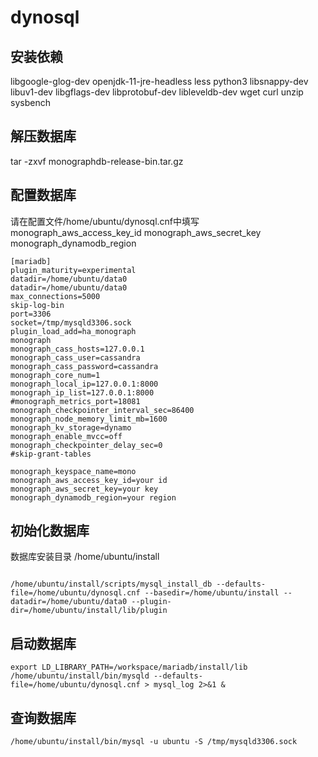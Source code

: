 # dynosql

## 安装依赖
libgoogle-glog-dev
openjdk-11-jre-headless
less
python3
libsnappy-dev
libuv1-dev
libgflags-dev
libprotobuf-dev
libleveldb-dev
wget
curl
unzip
sysbench

## 解压数据库
tar -zxvf monographdb-release-bin.tar.gz

## 配置数据库
请在配置文件/home/ubuntu/dynosql.cnf中填写 monograph_aws_access_key_id monograph_aws_secret_key monograph_dynamodb_region

```
[mariadb]
plugin_maturity=experimental
datadir=/home/ubuntu/data0
datadir=/home/ubuntu/data0
max_connections=5000
skip-log-bin
port=3306
socket=/tmp/mysqld3306.sock
plugin_load_add=ha_monograph
monograph
monograph_cass_hosts=127.0.0.1
monograph_cass_user=cassandra
monograph_cass_password=cassandra
monograph_core_num=1
monograph_local_ip=127.0.0.1:8000
monograph_ip_list=127.0.0.1:8000
#monograph_metrics_port=18081
monograph_checkpointer_interval_sec=86400
monograph_node_memory_limit_mb=1600
monograph_kv_storage=dynamo
monograph_enable_mvcc=off
monograph_checkpointer_delay_sec=0
#skip-grant-tables

monograph_keyspace_name=mono
monograph_aws_access_key_id=your id
monograph_aws_secret_key=your key
monograph_dynamodb_region=your region
```

## 初始化数据库
数据库安装目录 /home/ubuntu/install

```

/home/ubuntu/install/scripts/mysql_install_db --defaults-file=/home/ubuntu/dynosql.cnf --basedir=/home/ubuntu/install --datadir=/home/ubuntu/data0 --plugin-dir=/home/ubuntu/install/lib/plugin
```

## 启动数据库

```
export LD_LIBRARY_PATH=/workspace/mariadb/install/lib
/home/ubuntu/install/bin/mysqld --defaults-file=/home/ubuntu/dynosql.cnf > mysql_log 2>&1 &
```

## 查询数据库

```
/home/ubuntu/install/bin/mysql -u ubuntu -S /tmp/mysqld3306.sock
```

